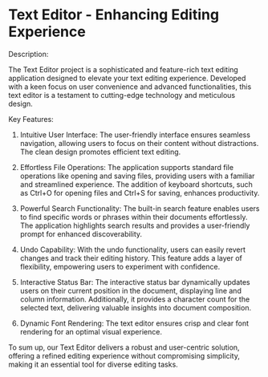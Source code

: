 # Text Editor - Enhancing Editing Experience

Description:

The Text Editor project is a sophisticated and feature-rich text editing application designed to elevate your text editing experience. Developed with a keen focus on user convenience and advanced functionalities, this text editor is a testament to cutting-edge technology and meticulous design.

Key Features:

1. Intuitive User Interface: The user-friendly interface ensures seamless navigation, allowing users to focus on their content without distractions. The clean design promotes efficient text editing.

2. Effortless File Operations: The application supports standard file operations like opening and saving files, providing users with a familiar and streamlined experience. The addition of keyboard shortcuts, such as Ctrl+O for opening files and Ctrl+S for saving, enhances productivity.

3. Powerful Search Functionality: The built-in search feature enables users to find specific words or phrases within their documents effortlessly. The application highlights search results and provides a user-friendly prompt for enhanced discoverability.

4. Undo Capability: With the undo functionality, users can easily revert changes and track their editing history. This feature adds a layer of flexibility, empowering users to experiment with confidence.

5. Interactive Status Bar: The interactive status bar dynamically updates users on their current position in the document, displaying line and column information. Additionally, it provides a character count for the selected text, delivering valuable insights into document composition.

6. Dynamic Font Rendering: The text editor ensures crisp and clear font rendering for an optimal visual experience.

To sum up, our Text Editor delivers a robust and user-centric solution, offering a refined editing experience without compromising simplicity, making it an essential tool for diverse editing tasks.
